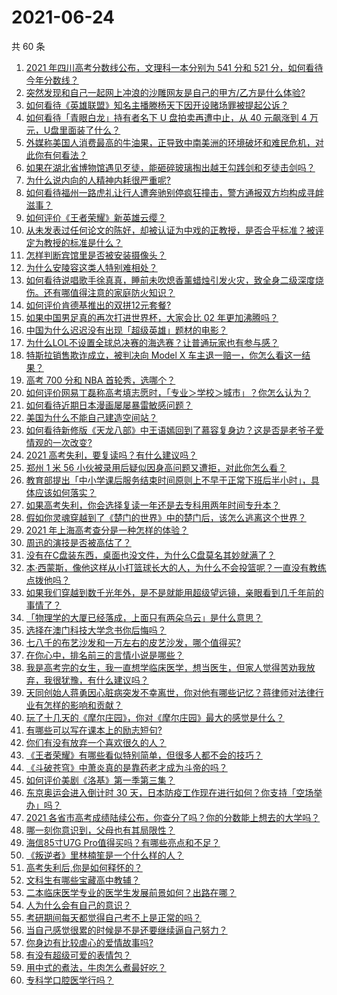 # 2021-06-24

共 60 条

<!-- BEGIN -->
<!-- 最后更新时间 Thu Jun 24 2021 02:01:52 GMT+0800 (China Standard Time) -->

1. [2021 年四川高考分数线公布，文理科一本分别为 541 分和 521
   分，如何看待今年分数线？](https://www.zhihu.com/question/466835029)
2. [突然发现和自己一起网上冲浪的沙雕网友是自己的甲方/乙方是什么体验?](https://www.zhihu.com/question/465724596)
3. [如何看待《英雄联盟》知名主播滕杨天下因开设赌场罪被提起公诉？](https://www.zhihu.com/question/464376334)
4. [如何看待「青眼白龙」持有者名下 U 盘拍卖再遭中止，从 40 元飙涨到 4
   万元，U盘里面装了什么？](https://www.zhihu.com/question/466587646)
5. [外媒称美国人消费最高的牛油果，正导致中南美洲的环境破坏和难民危机，对此你有何看法？](https://www.zhihu.com/question/466723204)
6. [如果在湖北省博物馆遇见歹徒，能砸碎玻璃掏出越王勾践剑和歹徒击剑吗？](https://www.zhihu.com/question/466117995)
7. [为什么说内向的人精神内耗很严重呢?](https://www.zhihu.com/question/438833344)
8. [如何看待福州一路虎礼让行人遭奔驰别停疯狂撞击，警方通报双方均构成寻衅滋事？](https://www.zhihu.com/question/466514894)
9. [如何评价《王者荣耀》新英雄云缨？](https://www.zhihu.com/question/456762502)
10. [从未发表过任何论文的陈好，却被认证为中戏的正教授，是否合乎标准？被评定为教授的标准是什么？](https://www.zhihu.com/question/466544935)
11. [怎样判断宾馆里是否被安装摄像头？](https://www.zhihu.com/question/24929266)
12. [为什么安陵容这类人特别难相处？](https://www.zhihu.com/question/465876363)
13. [如何看待说唱歌手徐真真，睡前未吹熄香薰蜡烛引发火灾，致全身二级深度烧伤。还有哪值得注意的家庭防火知识？](https://www.zhihu.com/question/466504088)
14. [如何评价肯德基推出的双拼12元套餐?](https://www.zhihu.com/question/466259792)
15. [如果中国男足真的再次打进世界杯，大家会比 02 年更加沸腾吗？](https://www.zhihu.com/question/463752483)
16. [中国为什么迟迟没有出现「超级英雄」题材的电影？](https://www.zhihu.com/question/55011793)
17. [为什么LOL不设置全球总决赛的海选赛？让普通玩家也有参与感？](https://www.zhihu.com/question/348029119)
18. [特斯拉销售欺诈成立，被判决向 Model X
    车主退一赔一，你怎么看这一结果？](https://www.zhihu.com/question/466355841)
19. [高考 700 分和 NBA 首轮秀，选哪个？](https://www.zhihu.com/question/464138535)
20. [如何评价网易丁磊称高考填志愿时，「专业＞学校＞城市」？你怎么认为？](https://www.zhihu.com/question/466700024)
21. [如何看待近期日本漫画屡屡暴雷敏感问题？](https://www.zhihu.com/question/465217223)
22. [美国为什么不能自己建造空间站？](https://www.zhihu.com/question/466163410)
23. [如何看待新修版《天龙八部》中王语嫣回到了慕容复身边？这是否是老爷子爱情观的一次改变?](https://www.zhihu.com/question/466375037)
24. [2021 高考失利，要复读吗？有什么建议吗？](https://www.zhihu.com/question/464438124)
25. [郑州 1 米 56
    小伙被录用后疑似因身高问题又遭拒，对此你怎么看？](https://www.zhihu.com/question/466582127)
26. [教育部提出「中小学课后服务结束时间原则上不早于正常下班后半小时」，具体应该如何落实？](https://www.zhihu.com/question/466568287)
27. [如果高考失利，你会选择复读一年还是去专科用两年时间专升本？](https://www.zhihu.com/question/328514956)
28. [假如你灵魂穿越到了《楚门的世界》中的楚门后，该怎么逃离这个世界？](https://www.zhihu.com/question/463821503)
29. [2021 年上海高考查分是一种怎样的体验？](https://www.zhihu.com/question/463610724)
30. [周迅的演技是否被高估了？](https://www.zhihu.com/question/296224065)
31. [没有在C盘装东西，桌面也没文件，为什么C盘莫名其妙就满了？](https://www.zhihu.com/question/456677257)
32. [本·西蒙斯，像他这样从小打篮球长大的人，为什么不会投篮呢？一直没有教练点拨他吗？](https://www.zhihu.com/question/466334440)
33. [如果我们穿越到数千光年外，是不是就能用超级望远镜，亲眼看到几千年前的事情了？](https://www.zhihu.com/question/429699064)
34. [「物理学的大厦已经落成，上面只有两朵乌云」是什么意思？](https://www.zhihu.com/question/319790208)
35. [选择在澳门科技大学念书你后悔吗？](https://www.zhihu.com/question/395824634)
36. [七八千的布艺沙发和一万左右的皮艺沙发，哪个值得买?](https://www.zhihu.com/question/341967701)
37. [在你心中，排名前三的言情小说是哪些？](https://www.zhihu.com/question/381690632)
38. [我是高考完的女生，我一直想学临床医学，想当医生，但家人觉得苦劝我放弃，我很犹豫，有什么建议吗？](https://www.zhihu.com/question/465870397)
39. [天同创始人蒋勇因心脏病突发不幸离世，你对他有哪些记忆？蒋律师对法律行业有怎样的影响和贡献？](https://www.zhihu.com/question/466834495)
40. [玩了十几天的《摩尔庄园》，你对《摩尔庄园》最大的感觉是什么？](https://www.zhihu.com/question/465468791)
41. [有哪些可以写在课本上的励志短句?](https://www.zhihu.com/question/370697717)
42. [你们有没有放弃一个喜欢很久的人？](https://www.zhihu.com/question/466274655)
43. [《王者荣耀》有哪些看似特别简单，但很多人都不会的技巧？](https://www.zhihu.com/question/446136518)
44. [《斗破苍穹》中萧炎真的是靠药老才成为斗帝的吗？](https://www.zhihu.com/question/325197543)
45. [如何评价美剧《洛基》第一季第三集？](https://www.zhihu.com/question/466766242)
46. [东京奥运会进入倒计时 30
    天，日本防疫工作现在进行如何？你支持「空场举办」吗？](https://www.zhihu.com/question/466695575)
47. [2021
    各省市高考成绩陆续公布，你查分了吗？你的分数能上想去的大学吗？](https://www.zhihu.com/question/466693006)
48. [哪一刻你意识到，父母也有其局限性？](https://www.zhihu.com/question/465553728)
49. [海信85寸U7G Pro值得买吗？有哪些亮点和不足？](https://www.zhihu.com/question/465575735)
50. [《叛逆者》里林楠笙是一个什么样的人？](https://www.zhihu.com/question/463791665)
51. [高考失利后,你是如何释怀的？](https://www.zhihu.com/question/282477570)
52. [文科生有哪些宝藏高中教辅？](https://www.zhihu.com/question/434586269)
53. [二本临床医学专业的医学生发展前景如何？出路在哪？](https://www.zhihu.com/question/368279194)
54. [人为什么会有自己的意识？](https://www.zhihu.com/question/25852574)
55. [考研期间每天都觉得自己考不上是正常的吗？](https://www.zhihu.com/question/465105306)
56. [当自己感觉很累的时候是不是还要继续逼自己努力？](https://www.zhihu.com/question/23678611)
57. [你身边有比较虐心的爱情故事吗?](https://www.zhihu.com/question/352335209)
58. [有没有超级可爱的表情包？](https://www.zhihu.com/question/399465536)
59. [用中式的煮法，牛肉怎么煮最好吃？](https://www.zhihu.com/question/20739576)
60. [专科学口腔医学行吗？](https://www.zhihu.com/question/383445313)

<!-- END -->

